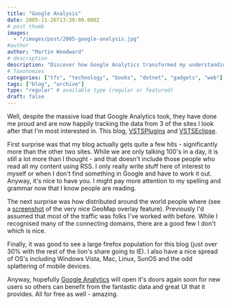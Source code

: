 ```yaml
---
title: "Google Analysis"
date: 2005-11-26T13:39:09.000Z
# post thumb
images:
  - "/images/post/2005-google-analysis.jpg"
#author
author: "Martin Woodward"
# description
description: "Discover how Google Analytics transformed my understanding of site traffic, revealing surprising global reach and user diversity."
# Taxonomies
categories: ["tfs", "technology", "books", "dotnet", "gadgets", "web"]
tags: ["blog", "archive"]
type: "regular" # available type (regular or featured)
draft: false
---
```

[](/images/blog/geomap.html)Well, despite the massive load that Google Analytics took, they have done me proud and are now happily tracking the data from 3 of the sites I look after that I'm most interested in.  This blog, [VSTSPlugins](http://vstsplugins.sourceforge.net) and [VSTSEclipse](http://www.vstseclipse.org).

First surprise was that my blog actually gets quite a few hits - significantly more than the other two sites.  While we are only talking 100's in a day, it is still a lot more than I thought - and that doesn't include those people who read all my content using RSS.  I only really write stuff here of interest to myself or when I don't find something in Google and have to work it out.  Anyway, it's nice to have you.  I might pay more attention to my spelling and grammar now that I know people are reading.  

The next surprise was how distributed around the world people where (see a [screenshot](/images/blog/geomap.html) of the very nice GeoMap overlay feature).  Previously I'd assumed that most of the traffic was folks I've worked with before.  While I recognised many of the connecting domains, there are a good few I don't which is nice.

Finally, it was good to see a large firefox population for this blog (just over 30% with the rest of the lion's share going to IE).  I also have a nice spread of OS's including Windows Vista, Mac, Linux, SunOS and the odd splattering of mobile devices.

Anyway, hopefully [Google Analytics](http://www.google.com/analytics) will open it's doors again soon for new users so others can benefit from the fantastic data and great UI that it provides.  All for free as well - amazing.